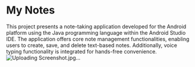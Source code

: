 # My Notes
This project presents a note-taking application developed for the Android platform using the Java programming language within the Android Studio IDE. The application offers core note management functionalities, enabling users to create, save, and delete text-based notes. Additionally, voice typing functionality is integrated for hands-free convenience.
![Uploading Screenshot.jpg…]()
